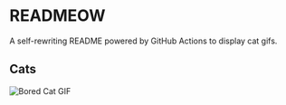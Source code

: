 # READMEOW

A self-rewriting README powered by GitHub Actions to display cat gifs.

## Cats

![Bored Cat GIF](https://media4.giphy.com/media/mlvseq9yvZhba/200.gif?cid=9acd02dacf4o1ns85x5uahd0xmac1w5bh9mnksctixwuxhpu&ep=v1_gifs_search&rid=200.gif&ct=g)
